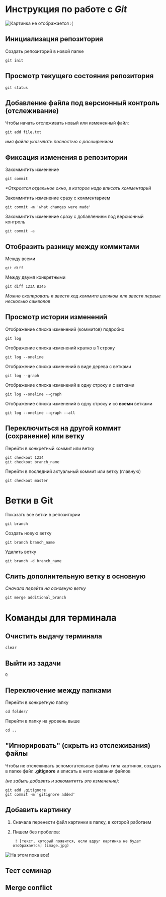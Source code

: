 # **Инструкция по работе с _Git_**
![Картинка не отображается :(](gitsmall.jpg)

## Инициализация репозитория

Создать репозиторий в новой папке

    git init

## Просмотр текущего состояния репозитория 

    git status

## Добавление файла под версионный контроль (отслеживание)

Чтобы начать отслеживать новый или измененный файл: 

    git add file.txt

*имя файла указывать полностью с расширением*

## Фиксация изменения в репозитории

Закоммитить изменение 

    git commit  

_*Откроется отдельное окно, в которое надо вписать комментарий_

Закоммитить изменение сразу с комментарием

    git commit -m 'what changes were made'

Закоммитить изменение сразу с добавлением под версионный контроль

    git commit -a

## Отобразить разницу между коммитами

Между всеми

    git diff

Между двумя конкретными

    git diff 123A B345

*Можно скопировать и ввести код коммита целиком или ввести первые несколько символов*

## Просмотр истории изменений
Отображение списка изменений (коммитов) подробно

    git log

Отображение списка изменений кратко в 1 строку

    git log --oneline

Отображение списка изменений в виде дерева с ветками

    git log --graph

Отображение списка изменений в одну строку и с ветками 

    git log --oneline --graph

Отображение списка изменений в одну строку и со **всеми** ветками 

    git log --oneline --graph --all

## Переключиться на другой коммит (сохранение) или ветку
Перейти в конкретный коммит или ветку

    git checkout 1234
    git checkout branch_name

Перейти в последний актуальный коммит или ветку (главную)

    git checkout master

# Ветки в Git

Показать все ветки в репозитории

    git branch 
    
Создать новую ветку

    git branch branch_name
    
Удалить ветку

    git branch -d branch_name

## Слить дополнительную ветку в основную
_Сначала перейти на основную ветку_

    git merge additional_branch

# **Команды для терминала**

## Очистить выдачу терминала

    clear 

## Выйти из задачи

    Q

## Переключение между папками
Перейти в конкретную папку

    cd folder/

Перейти в папку на уровень выше

    cd ..

## "Игнорировать" (скрыть из отслеживания) файлы

Чтобы не отслеживать вспомогательные файлы типа картинок, создать в папке файл **.gitignore** и вписать в него названия файлов

*(не забыть добавить и закоммтитть это изменение):*

    git add .gitignore
    git commit -m 'gitignore added'

## Добавить картинку

1. Сначала перенести файл картинки в папку, в которой работаем
2. Пишем без пробелов:

        ! [текст, который появится, если вдруг картинка не будет отображается] (image.jpg)

![На этом пока все!](fire.png)

## Тест семинар 

## Merge conflict

